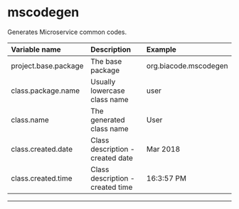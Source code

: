 # mscodegen
Generates Microservice common codes.

| Variable name        | Description                      | Example               |
|:---------------------|:---------------------------------|:----------------------|
| project.base.package | The base package                 | org.biacode.mscodegen |
| class.package.name   | Usually lowercase class name     | user                  |
| class.name           | The generated class name         | User                  |
| class.created.date   | Class description - created date | Mar 2018              |
| class.created.time   | Class description - created time | 16:3:57 PM            |
-----------------------------------------------------------------------------------
